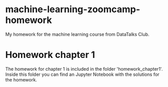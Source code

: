 # machine-learning-zoomcamp-homework
My homework for the machine learning course from DataTalks Club.

# Homework chapter 1
The homework for chapter 1 is included in the folder 'homework_chapter1'. Inside this folder you can find an Jupyter Notebook with the solutions for the homework.
